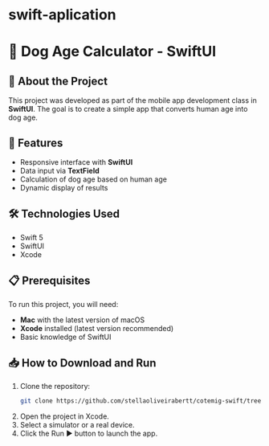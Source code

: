 # swift-aplication
# 📱 Dog Age Calculator - SwiftUI

## 📌 About the Project
This project was developed as part of the mobile app development class in **SwiftUI**. The goal is to create a simple app that converts human age into dog age.

## 🚀 Features
- Responsive interface with **SwiftUI**
- Data input via **TextField**
- Calculation of dog age based on human age
- Dynamic display of results

## 🛠️ Technologies Used
- Swift 5
- SwiftUI
- Xcode

## 📋 Prerequisites
To run this project, you will need:
- **Mac** with the latest version of macOS
- **Xcode** installed (latest version recommended)
- Basic knowledge of SwiftUI

## 📥 How to Download and Run
1. Clone the repository:
   ```bash
   git clone https://github.com/stellaoliveirabertt/cotemig-swift/tree/main
2. Open the project in Xcode.
3. Select a simulator or a real device.
4. Click the Run ▶️ button to launch the app.
